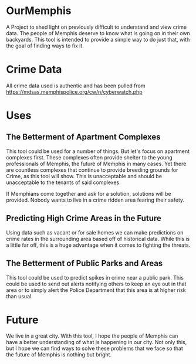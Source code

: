 # OurMemphis
A Project to shed light on previously difficult to understand and view crime data. The people of Memphis deserve to know what is going on in their own backyards. This tool is intended to provide a simple way to do just that, with the goal of finding ways to fix it. 

# Crime Data
All crime data used is authentic and has been pulled from https://mdsas.memphispolice.org/cw/n/cyberwatch.php 

# Uses
## The Betterment of Apartment Complexes
This tool could be used for a number of things. But let's focus on apartment complexes first. These complexes often provide shelter to the young professionals of Memphis, the future of Memphis in many cases. Yet there are countless complexes that continue to provide breeding grounds for Crime, as this tool will show. This is unacceptable and should be unacceptable to the tenants of said complexes. 

If Memphians come together and ask for a solution, solutions will be provided. Nobody wants to live in a crime ridden area fearing their safety. 
## Predicting High Crime Areas in the Future
Using data such as vacant or for sale homes we can make predictions on crime rates in the surrounding area based off of historical data. While this is a little far off, this is a huge advantage when it comes to fighting the threats.

## The Betterment of Public Parks and Areas
This tool could be used to predict spikes in crime near a public park. This could be used to send out alerts notifying others to keep an eye out in that area or to simply alert the Police Department that this area is at higher risk than usual. 

# Future
We live in a great city. With this tool, I hope the people of Memphis can have a better understanding of what is happening in our city. Not only this, but I hope we can find ways to solve these problems that we face so that the future of Memphis is nothing but bright.


